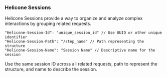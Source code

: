 ### Helicone Sessions

Helicone Sessions provide a way to organize and analyze complex interactions by grouping related requests.

```
"Helicone-Session-Id": "unique_session_id" // Use UUID or other unique identifier
"Helicone-Session-Path": "/step_name" // Path representing the structure
"Helicone-Session-Name": "Session Name" // Descriptive name for the session
```

Use the same session ID across all related requests, path to represent the structure, and name to describe the session.
